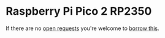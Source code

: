 # Raspberry Pi Pico 2 RP2350
If there are no [open requests](https://github.com/tamberg/library/issues?q=is%3Aissue+is%3Aopen+%22Raspberry+Pi+Pico2+RP2350%22) you're welcome to [borrow this](../../../../issues/new?title=Borrow%20request%20for%20Raspberry+Pi+Pico2+RP2350&body=1%20piece%20of%20[this](../blob/main/Hardware/Microcontrollers/Raspberry_Pi_Pico2_RP2350.md)%20for%20~2%20weeks.).
